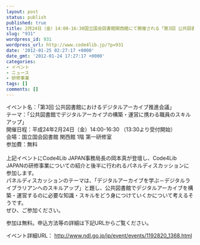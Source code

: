 ```yaml
---
layout: post
status: publish
published: true
title: 2月24日（金）14:00-16:30国立国会図書館関西館にて開催される「第3回 公共図書館におけるデジタルアーカイブ推進会議」に事務局長 岡本 真が登壇します。
slug: "931"
wordpress_id: 931
wordpress_url: http://www.code4lib.jp/?p=931
date: '2012-01-25 02:27:17 +0000'
date_gmt: '2012-01-24 17:27:17 +0000'
categories:
- イベント
- ニュース
- 研修事業
tags: []
comments: []
---
```

<p>イベント名：「第3回 公共図書館におけるデジタルアーカイブ推進会議」<br />
テーマ：「公共図書館でデジタルアーカイブの構築・運営に携わる職員のスキルアップ」<br />
開催日程：平成24年2月24日（金）14:00-16:30 （13:30より受付開始）<br />
会場：国立国会図書館 関西館 1階 第一研修室<br />
参加費：無料<br />
<!--more--><br />
上記イベントにCode4Lib JAPAN事務局長の岡本真が登壇し、Code4Lib JAPANの研修事業についての紹介と後半に行われるパネルディスカッションに参加します。<br />
パネルディスカッションのテーマは、「デジタルアーカイブを学ぶ－デジタルライブラリアンへのスキルアップ」と題し、公共図書館でデジタルアーカイブを構築・運営するのに必要な知識・スキルをどう身につけていくかについて考えるそうです。<br />
ぜひ、ご参加ください。</p>
<p>参加は無料。申込方法等の詳細は下記URLからご覧ください。</p>
<p>イベント詳細URL： <a href="http://www.ndl.go.jp/jp/event/events/1192820_1368.html">http://www.ndl.go.jp/jp/event/events/1192820_1368.html</a></p>
